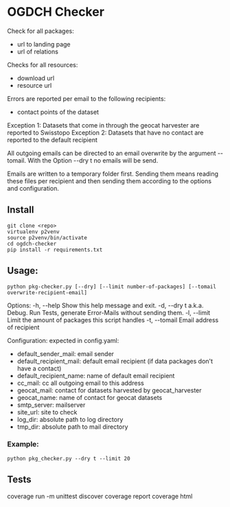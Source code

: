# OGDCH Checker

Check for all packages:

- url to landing page
- url of relations

Checks for all resources:

- download url
- resource url

Errors are reported per email to the following recipients:

- contact points of the dataset

Exception 1: Datasets that come in through the geocat harvester are reported to Swisstopo
Exception 2: Datasets that have no contact are reported to the default recipient 

All outgoing emails can be directed to an email overwrite by the argument --tomail.
With the Option --dry t no emails will be send.

Emails are written to a temporary folder first. Sending them means reading these files 
per recipient and then sending them according to the options and configuration.

## Install 

```
git clone <repo>
virtualenv p2venv 
source p2venv/bin/activate
cd ogdch-checker
pip install -r requirements.txt
``` 

## Usage:

```
python pkg-checker.py [--dry] [--limit number-of-packages] [--tomail overwrite-recipient-email]
``` 
Options:
    -h, --help                     Show this help message and exit.
    -d, --dry t                    a.k.a. Debug. Run Tests, generate Error-Mails without sending them.
    -l, --limit <number-of-pkgs>   Limit the amount of packages this script handles
    -t, --tomail <recipient-email> Email address of recipient

Configuration: expected in config.yaml:

- default_sender_mail: email sender
- default_recipient_mail: default email recipient (if data packages don't have a contact)
- default_recipient_name: name of default email recipient
- cc_mail: cc all outgoing email to this address
- geocat_mail: contact for datasets harvested by geocat_harvester
- geocat_name: name of contact for geocat datasets
- smtp_server: mailserver
- site_url: site to check
- log_dir: absolute path to log directory
- tmp_dir: absolute path to mail directory


### Example:

```
python pkg_checker.py --dry t --limit 20
``` 

## Tests

coverage run -m unittest discover
coverage report
coverage html
